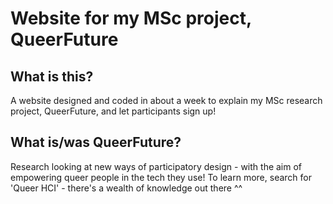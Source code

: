# Website for my MSc project, QueerFuture

## What is this?
A website designed and coded in about a week to explain my MSc research project, QueerFuture, and let participants sign up!

## What is/was QueerFuture?
Research looking at new ways of participatory design - with the aim of empowering queer people in the tech they use! To learn more, search for 'Queer HCI' - there's a wealth of knowledge out there ^^
